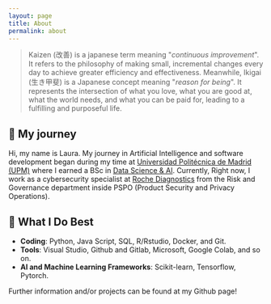 ```yaml
---
layout: page
title: About
permalink: about
---
```


> Kaizen (改善) is a japanese term meaning "_continuous improvement_". It refers to the philosophy of making small, incremental changes every day to achieve greater efficiency and effectiveness. Meanwhile, Ikigai (生き甲斐) is a Japanese concept meaning "_reason for being_". It represents the intersection of what you love, what you are good at, what the world needs, and what you can be paid for, leading to a fulfilling and purposeful life.

## 🚀 My journey

Hi, my name is Laura. My journey in Artificial Intelligence and software development began during my time at [Universidad Politécnica de Madrid (UPM)](https://www.upm.es/) where I earned a BSc in [Data Science & AI](https://www.fi.upm.es/?id=gcdia#:~:text=Caracter%C3%ADsticas%20destacadas%20El%20grado%20en%20Ciencia%20de%20Datos,la%20Ingenier%C3%ADa%20y%20de%20las%20T%C3%A9cnicas%20de%20Negocio). Currently, Right now, I work as a cybersecurity specialist at [Roche Diagnostics](https://www.roche.es/sobre-roche/roche-en-espana/roche-diagnostics) from the Risk and Governance department inside PSPO (Product Security and Privacy Operations).

## 💪 What I Do Best

* **Coding**: Python, Java Script, SQL, R/Rstudio, Docker, and Git.
* **Tools**: Visual Studio, Github and Gitlab, Microsoft, Google Colab, and so on.
* **AI and Machine Learning Frameworks**: Scikit-learn, Tensorflow, Pytorch.

Further information and/or projects can be found at my Github page!


